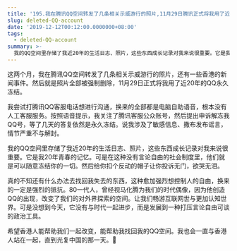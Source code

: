 ```yaml
---
title: '195.我在腾讯QQ空间转发了几条相关示威游行的照片,11月29日腾讯正式将我用了近20年的QQ永久冻结'
slug: deleted-QQ-account
date: '2019-12-12T00:12:00.0000000+08:00'
tags:
  - deleted-QQ-account
summary: >-
  我的QQ空间里存储了我近20年的生活日志、照片，这些东西成长记录对我来说很重要。它是我20年青春的记忆。可是在这种没有言论自由的社会制度里，他们就是可以随意冻结你的一切。
---
```

这两个月，我在腾讯QQ空间转发了几条相关示威游行的照片，还有一些香港的新闻事件。然后就是照片全部被强制删除，11月29日正式将我用了近20年的QQ永久冻结。

我尝试打腾讯QQ客服电话想进行沟通，换来的全部都是电脑自助语音，根本没有人工客服服务。按照语音提示，我关注了腾讯客服公众账号，然后提出申诉解冻我QQ号，等了几天的答复依然是永久冻结。说我涉及了敏感信息、撒布发布谣言，情节严重不与解封。

我的QQ空间里存储了我近20年的生活日志、照片，这些东西成长记录对我来说很重要。它是我20年青春的记忆。可是在这种没有言论自由的社会制度里，他们就是可以随意冻结你的一切。然后给你扣个反动的帽子让你投诉无门，欲哭无泪。

真的不知还有什么办法去找回我失去的东西，这种愈加强烈想控制人的自由，换来的一定是强烈的抵抗。80一代人，曾经视马化腾为我们的时代偶像，因为他创造QQ的出现，改变了我们的对外界探索的空间。让我们畅游互联网世与更加认知世界。可是没想到今天，它没有与时代一起进步，而是发展到一种打压言论自由可谈的政治工具。

希望香港人能帮助我们一起改变，能帮助我找回我的QQ空间。我也会一直与香港人站在一起，直到光复中国的那一天。💪
